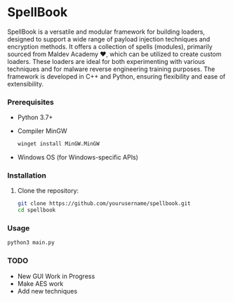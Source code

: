 # SpellBook

SpellBook is a versatile and modular framework for building loaders, designed to support a wide range of payload injection techniques and encryption methods. It offers a collection of spells (modules), primarily sourced from Maldev Academy ❤️, which can be utilized to create custom loaders. 
These loaders are ideal for both experimenting with various techniques and for malware reverse engineering training purposes. 
The framework is developed in C++ and Python, ensuring flexibility and ease of extensibility.

### Prerequisites

- Python 3.7+
- Compiler MinGW

    ```sh
    winget install MinGW.MinGW
    ```
- Windows OS (for Windows-specific APIs)

### Installation

1. Clone the repository:

    ```sh
    git clone https://github.com/yourusername/spellbook.git
    cd spellbook
    ```
### Usage

```sh 
python3 main.py
```

### TODO

- New GUI Work in Progress
- Make AES work
- Add new techniques
